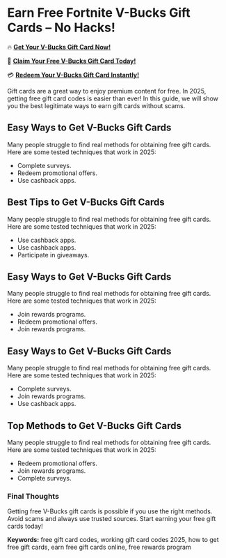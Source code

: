 # Earn Free Fortnite V-Bucks Gift Cards – No Hacks!

🔥 **[Get Your V-Bucks Gift Card Now!](https://www.apkhub.site/)**  

🎁 **[Claim Your Free V-Bucks Gift Card Today!](https://www.apkhub.site/)**  

💳 **[Redeem Your V-Bucks Gift Card Instantly!](https://www.apkhub.site/)**  

Gift cards are a great way to enjoy premium content for free. In 2025, getting free gift card codes is easier than ever! In this guide, we will show you the best legitimate ways to earn gift cards without scams.

## Easy Ways to Get V-Bucks Gift Cards

Many people struggle to find real methods for obtaining free gift cards. Here are some tested techniques that work in 2025:

- Complete surveys.
- Redeem promotional offers.
- Use cashback apps.

## Best Tips to Get V-Bucks Gift Cards

Many people struggle to find real methods for obtaining free gift cards. Here are some tested techniques that work in 2025:

- Use cashback apps.
- Use cashback apps.
- Participate in giveaways.

## Easy Ways to Get V-Bucks Gift Cards

Many people struggle to find real methods for obtaining free gift cards. Here are some tested techniques that work in 2025:

- Join rewards programs.
- Redeem promotional offers.
- Join rewards programs.

## Easy Ways to Get V-Bucks Gift Cards

Many people struggle to find real methods for obtaining free gift cards. Here are some tested techniques that work in 2025:

- Complete surveys.
- Join rewards programs.
- Use cashback apps.

## Top Methods to Get V-Bucks Gift Cards

Many people struggle to find real methods for obtaining free gift cards. Here are some tested techniques that work in 2025:

- Redeem promotional offers.
- Join rewards programs.
- Complete surveys.

### Final Thoughts

Getting free V-Bucks gift cards is possible if you use the right methods. Avoid scams and always use trusted sources. Start earning your free gift cards today!

**Keywords:** free gift card codes, working gift card codes 2025, how to get free gift cards, earn free gift cards online, free rewards program
